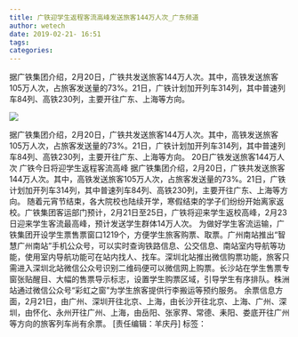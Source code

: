 ```yaml
---
title: 广铁迎学生返程客流高峰发送旅客144万人次_广东频道
author: wetech
date: 2019-02-21- 16:51
tags: 
categories: 
---
```

据广铁集团介绍，2月20日，广铁共发送旅客144万人次。其中，高铁发送旅客105万人次，占旅客发送量的73%。21日，广铁计划加开列车314列，其中普速列车84列、高铁230列，主要开往广东、上海等方向。
<!-- more -->
                
<img align="center" border="0" src="http://p2.ifengimg.com/a/2016/0810/204c433878d5cf9size1_w16_h16.png" />
                
                
            
据广铁集团介绍，2月20日，广铁共发送旅客144万人次。其中，高铁发送旅客105万人次，占旅客发送量的73%。21日，广铁计划加开列车314列，其中普速列车84列、高铁230列，主要开往广东、上海等方向。
20日广铁发送旅客144万人次
广铁今日将迎学生返程客流高峰
据广铁集团介绍，2月20日，广铁共发送旅客144万人次。其中，高铁发送旅客105万人次，占旅客发送量的73%。21日，广铁计划加开列车314列，其中普速列车84列、高铁230列，主要开往广东、上海等方向。
随着元宵节结束，各大院校也陆续开学，寒假结束的学子们纷纷开始离家返校。广铁集团客运部门预计，2月21日至25日，广铁将迎来学生返校高峰，2月23日迎来学生客流最高峰，预计发送学生群体14万人次。
为做好学生客流运输，广铁集团开设学生票售票窗口1219个，方便学生旅客购票、取票。广州南站推出“智慧广州南站”手机公众号，可以实时查询铁路信息、公交信息、南站室内导航等功能，使用室内导航功能可在站内找人、找车。深圳北站推出微信购票功能，旅客只需进入深圳北站微信公众号识别二维码便可以微信网上购票。长沙站在学生售票专窗张贴醒目、大幅的售票导示标志，设置学生购票区域，引导学生有序排队。株洲站通过微信公众号“彩虹之窗”为学生旅客提供行李搬运等预约服务。
余票信息方面，2月21日，由广州、深圳开往北京、上海，由长沙开往北京、上海、广州、深圳，由怀化、永州开往广州、上海，由岳阳、张家界、常德、耒阳、娄底开往广州等方向的旅客列车尚有余票。
[责任编辑：羊庆丹]
标签：
 
             
